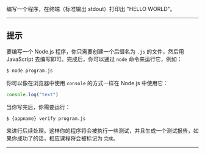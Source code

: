 编写一个程序，在终端（标准输出 stdout）打印出 "HELLO WORLD"。

----------------------------------------------------------------------
## 提示

要编写一个 Node.js 程序，你只需要创建一个后缀名为 `.js` 的文件，然后用 JavaScript 去编写即可。完成后，你可以通过 `node` 命令来运行它，例如：

```sh
$ node program.js
```

你可以像在浏览器中使用 `console` 的方式一样在 Node.js 中使用它：

```js
console.log("text")
```

当你写完后，你需要运行：

```sh
$ {appname} verify program.js
```

来进行后续处理。这样你的程序将会被执行一些测试，并且生成一个测试报告，如果你成功了的话，相应课程将会被标记为 `完成`。

----------------------------------------------------------------------
